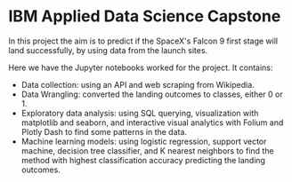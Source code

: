 <H1>IBM Applied Data Science Capstone</H1>
<p>In this project the aim is to predict if the SpaceX's Falcon 9 first stage will land successfully, by using data from the launch sites.  </p>
<p> Here we have the Jupyter notebooks worked for the project. It contains: </p>
<ul>
<li> Data collection: using an API and web scraping from Wikipedia.​</li>
<li> Data Wrangling: converted the landing outcomes to classes, either 0 or 1.​​</li>
<li> Exploratory data analysis: using SQL querying, visualization with matplotlib and seaborn, and interactive visual analytics with Folium and Plotly Dash to find some patterns in the data.​​</li>
<li> Machine learning models: using logistic regression, support vector machine, decision tree classifier, and K nearest neighbors to find the method with highest classification accuracy predicting the landing outcomes.​​</li>
</ul>
